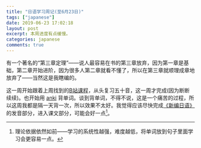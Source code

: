 ```yaml
---
title: "日语学习周记(至6月23日)"
tags: ["japanese"]
date: 2019-06-23 17:02:18
layout: post
excerpt: 本周进度有点缓慢。
categories: japanese
comments: true
---
```


有一个著名的“第三章定理”——说人最容易在书的第三章放弃，因为第一章是基础，第二章开始进阶，因为很多人第二章就看不懂了，所以在第三章就顺理成章地放弃了——当然这是我瞎编的。

这一周开始跟着上周找到的[B站课程](https://www.bilibili.com/video/av38159449/?p=97)，从头复习五十音，这一周才完成(因为断断续续)。也开始用 [anki](https://ankiweb.net/decks/) 背单词。谈到背单词，不得不说，这是一个痛苦的过程，所以这周我都是隔一天背一次，所以效果不太好。我觉得应该尽快完成[《新编日语》](https://book.douban.com/subject/4137149/)的发音部分，进入课文部分，可能会好一点[^1]。

[^1]: 理论依据依然如前——学习的系统性越强，难度越低，将单词放到句子里面学习会更容易一点。
